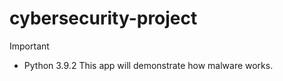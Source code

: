 # cybersecurity-project
> [!IMPORTANT]
> - Python 3.9.2
This app will demonstrate how malware works.

